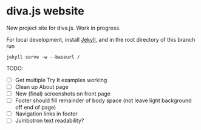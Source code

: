 # diva.js website
New project site for diva.js. Work in progress.

For local development, install [Jekyll](http://jekyllrb.com/), and in the root directory of this branch run
```
jekyll serve -w --baseurl /
```

TODO:
- [ ] Get multiple Try It examples working
- [ ] Clean up About page
- [ ] New (final) screenshots on front page
- [ ] Footer should fill remainder of body space (not leave light background off end of page)
- [ ] Navigation links in footer
- [ ] Jumbotron text readability?
